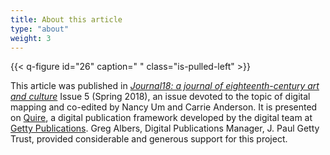 ```yaml
---
title: About this article
type: "about"
weight: 3
---
```


{{< q-figure id="26" caption=" " class="is-pulled-left" >}}


This article was published in [*Journal18: a journal of eighteenth-century art and culture*](http://www.journal18.org) Issue 5 (Spring 2018), an issue devoted to the topic of digital mapping and co-edited by Nancy Um and Carrie Anderson. It is presented on [Quire](http://www.getty.edu/publications/digital/platforms-tools.html), a digital publication framework developed by the digital team at [Getty Publications](http://www.getty.edu/publications/digital/index.html). Greg Albers, Digital Publications Manager, J. Paul Getty Trust, provided considerable and generous support for this project.
